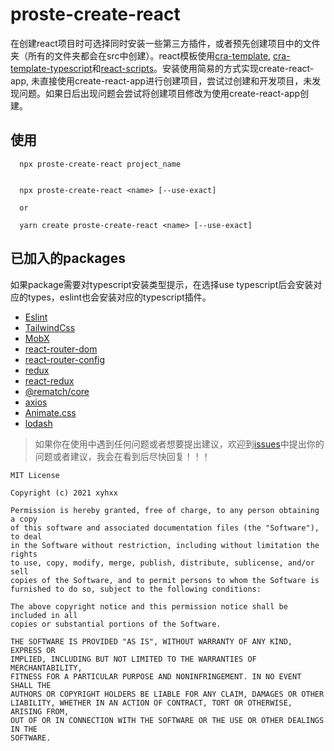 # proste-create-react

在创建react项目时可选择同时安装一些第三方插件，或者预先创建项目中的文件夹（所有的文件夹都会在src中创建）。react模板使用<a href="https://github.com/facebook/create-react-app/tree/master/packages/cra-template">cra-template</a>, <a href="https://github.com/facebook/create-react-app/tree/master/packages/cra-template-typescript">cra-template-typescript</a>和<a href="https://github.com/facebook/create-react-app/tree/master/packages/react-scripts">react-scripts</a>。安装使用简易的方式实现create-react-app, 未直接使用create-react-app进行创建项目，尝试过创建和开发项目，未发现问题。如果日后出现问题会尝试将创建项目修改为使用create-react-app创建。

##  使用

```
  npx proste-create-react project_name


  npx proste-create-react <name> [--use-exact]

  or

  yarn create proste-create-react <name> [--use-exact]
```

##  已加入的packages
如果package需要对typescript安装类型提示，在选择use typescript后会安装对应的types，eslint也会安装对应的typescript插件。

+ <a href="https://github.com/eslint/eslint">Eslint</a>
+ <a href="https://github.com/tailwindlabs/tailwindcss">TailwindCss</a>
+ <a href="https://github.com/mobxjs/mobx">MobX</a>
+ <a href="https://github.com/ReactTraining/react-router#readme">react-router-dom</a>
+ <a href="https://github.com/ReactTraining/react-router/tree/master/packages/react-router-config">react-router-config</a>
+ <a href="https://github.com/reduxjs/redux">redux</a>
+ <a href="https://github.com/reduxjs/react-redux">react-redux</a>
+ <a href="https://github.com/rematch/rematch">@rematch/core</a>
+ <a href="https://github.com/axios/axios">axios</a>
+ <a href="https://github.com/animate-css/animate.css">Animate.css</a>
+ <a href="https://github.com/lodash/lodash">lodash</a>

> 如果你在使用中遇到任何问题或者想要提出建议，欢迎到<a href="https://github.com/xyhxx/proste-create-react/issues">issues</a>中提出你的问题或者建议，我会在看到后尽快回复！！！

```
MIT License

Copyright (c) 2021 xyhxx

Permission is hereby granted, free of charge, to any person obtaining a copy
of this software and associated documentation files (the "Software"), to deal
in the Software without restriction, including without limitation the rights
to use, copy, modify, merge, publish, distribute, sublicense, and/or sell
copies of the Software, and to permit persons to whom the Software is
furnished to do so, subject to the following conditions:

The above copyright notice and this permission notice shall be included in all
copies or substantial portions of the Software.

THE SOFTWARE IS PROVIDED "AS IS", WITHOUT WARRANTY OF ANY KIND, EXPRESS OR
IMPLIED, INCLUDING BUT NOT LIMITED TO THE WARRANTIES OF MERCHANTABILITY,
FITNESS FOR A PARTICULAR PURPOSE AND NONINFRINGEMENT. IN NO EVENT SHALL THE
AUTHORS OR COPYRIGHT HOLDERS BE LIABLE FOR ANY CLAIM, DAMAGES OR OTHER
LIABILITY, WHETHER IN AN ACTION OF CONTRACT, TORT OR OTHERWISE, ARISING FROM,
OUT OF OR IN CONNECTION WITH THE SOFTWARE OR THE USE OR OTHER DEALINGS IN THE
SOFTWARE.

```